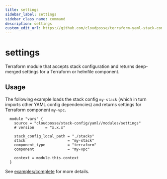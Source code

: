 ```yaml
---
title: settings
sidebar_label: settings
sidebar_class_name: command
description: settings
custom_edit_url: https://github.com/cloudposse/terraform-yaml-stack-config/blob/main/modules/settings/README.md
---
```


# settings

Terraform module that accepts stack configuration and returns deep-merged settings for a Terraform or helmfile component.

## Usage

The following example loads the stack config `my-stack` (which in turn imports other YAML config dependencies)
and returns settings for Terraform component `my-vpc`.

  ```hcl
    module "vars" {
      source = "cloudposse/stack-config/yaml//modules/settings"
      # version     = "x.x.x"
    
      stack_config_local_path = "./stacks"
      stack                   = "my-stack"
      component_type          = "terraform"
      component               = "my-vpc"
    
      context = module.this.context
    }
```

See [examples/complete](https://github.com/cloudposse/terraform-yaml-stack-config/tree/main/modules/settings/../../examples/complete) for more details.

